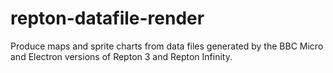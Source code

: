 # repton-datafile-render
Produce maps and sprite charts from data files generated by the BBC Micro and Electron versions of Repton 3 and Repton Infinity.
